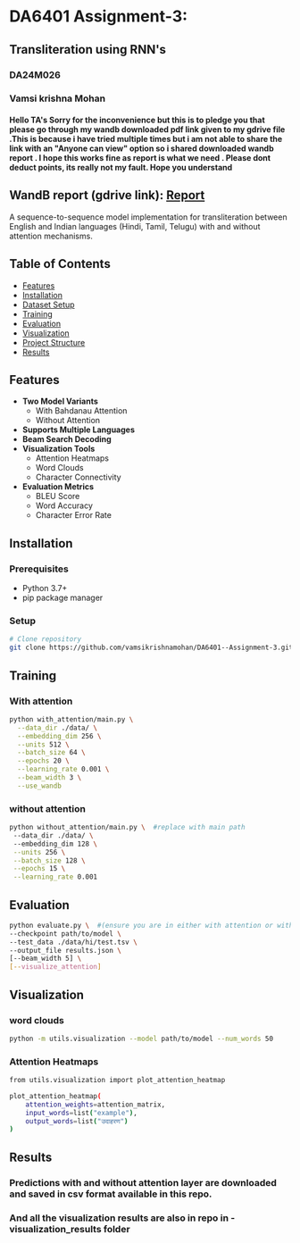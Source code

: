 # DA6401 Assignment-3:

## Transliteration using RNN's
### DA24M026
### Vamsi krishna Mohan

#### Hello TA's Sorry for the inconvenience but this is to pledge you that  please go through my wandb downloaded pdf link given to my gdrive file .This is because i have tried multiple times  but i am not able to share the link with an "Anyone can view" option so i shared downloaded wandb report . I hope this works fine as report is what we need . Please dont deduct points, its really not my fault. Hope you understand

## WandB report (gdrive link): [Report](https://drive.google.com/file/d/14CX4K9plDv-BaydXa2qIR8gSO-4gWJEI/view?usp=sharing)

A sequence-to-sequence model implementation for transliteration between English and Indian languages (Hindi, Tamil, Telugu) with and without attention mechanisms.


## Table of Contents

- [Features](#features)
- [Installation](#installation)
- [Dataset Setup](#dataset-setup)
- [Training](#training)
- [Evaluation](#evaluation)
- [Visualization](#visualization)
- [Project Structure](#project-structure)
- [Results](#results)

## Features

- **Two Model Variants**
  - With Bahdanau Attention
  - Without Attention
- **Supports Multiple Languages**
- **Beam Search Decoding**
- **Visualization Tools**
  - Attention Heatmaps
  - Word Clouds
  - Character Connectivity
- **Evaluation Metrics**
  - BLEU Score
  - Word Accuracy
  - Character Error Rate

## Installation

### Prerequisites

- Python 3.7+
- pip package manager

### Setup

```bash
# Clone repository
git clone https://github.com/vamsikrishnamohan/DA6401--Assignment-3.git

```
## Training 

### With attention
```bash
python with_attention/main.py \
  --data_dir ./data/ \
  --embedding_dim 256 \
  --units 512 \
  --batch_size 64 \
  --epochs 20 \
  --learning_rate 0.001 \
  --beam_width 3 \
  --use_wandb
  ```
 ### without attention
 ``` bash
 python without_attention/main.py \  #replace with main path 
  --data_dir ./data/ \   
  --embedding_dim 128 \
  --units 256 \
  --batch_size 128 \
  --epochs 15 \
  --learning_rate 0.001
  ```
  ## Evaluation
  ``` bash
  python evaluate.py \  #(ensure you are in either with attention or without attention code folder)
  --checkpoint path/to/model \
  --test_data ./data/hi/test.tsv \
  --output_file results.json \
  [--beam_width 5] \
  [--visualize_attention]
 ```
## Visualization
### word clouds
```bash
python -m utils.visualization --model path/to/model --num_words 50
```
### Attention Heatmaps
``` bash
from utils.visualization import plot_attention_heatmap

plot_attention_heatmap(
    attention_weights=attention_matrix,
    input_words=list("example"),
    output_words=list("उदाहरण")
)
```
## Results 
### Predictions with and without attention layer are downloaded and saved in csv format available in this repo.

### And all the visualization results are also in repo in -visualization_results folder

